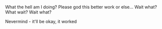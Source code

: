What the hell am I doing?
Please god this better work or else...
Wait what? What wait? Wait what?

Nevermind - it'll be okay, it worked
